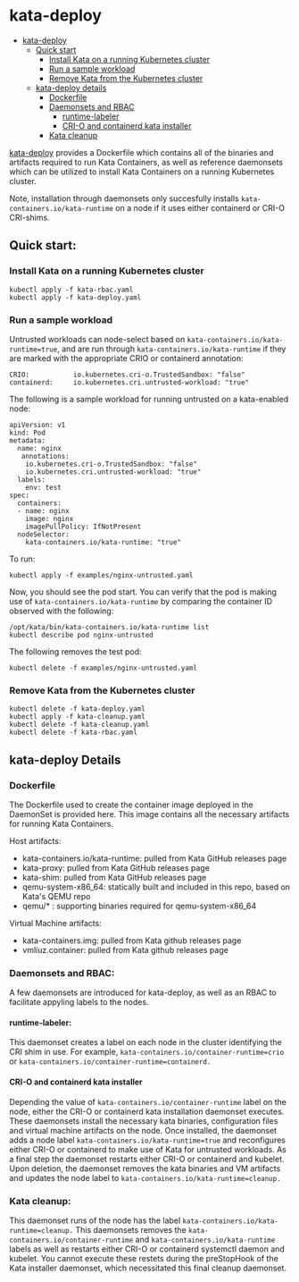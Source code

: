 # kata-deploy


- [kata-deploy](#kata-deploy)
  * [Quick start](#quick-start-)
    + [Install Kata on a running Kubernetes cluster](#install-kata-on-a-running-kubernetes-cluster)
    + [Run a sample workload](#run-a-sample-workload-)
    + [Remove Kata from the Kubernetes cluster](#remove-kata-from-the-kubernetes-cluster-)
  * [kata-deploy details](#kata-deploy-details)
    + [Dockerfile](#dockerfile)
    + [Daemonsets and RBAC](#daemonsets-and-rbac-)
      - [runtime-labeler](#runtime-labeler-)
      - [CRI-O and containerd kata installer](#cri-o-and-containerd-kata-installer-)
    + [Kata cleanup](#kata-cleanup-)


[kata-deploy](kata-deploy) provides a Dockerfile which contains all of the binaries
and artifacts required to run Kata Containers, as well as reference daemonsets which can be utilized to install Kata Containers on a running Kubernetes cluster.

Note, installation through daemonsets only succesfully installs `kata-containers.io/kata-runtime` on
a node if it uses either containerd or CRI-O CRI-shims.

## Quick start:

### Install Kata on a running Kubernetes cluster

```
kubectl apply -f kata-rbac.yaml
kubectl apply -f kata-deploy.yaml
```

### Run a sample workload

Untrusted workloads can node-select based on ```kata-containers.io/kata-runtime=true```, and are
run through ```kata-containers.io/kata-runtime``` if they are marked with the appropriate CRIO or containerd
annotation:
```
CRIO:           io.kubernetes.cri-o.TrustedSandbox: "false"
containerd:     io.kubernetes.cri.untrusted-workload: "true"
```

The following is a sample workload for running untrusted on a kata-enabled node:
```
apiVersion: v1
kind: Pod
metadata:
  name: nginx
   annotations:
    io.kubernetes.cri-o.TrustedSandbox: "false"
    io.kubernetes.cri.untrusted-workload: "true"
  labels:
    env: test
spec:
  containers:
  - name: nginx
    image: nginx
    imagePullPolicy: IfNotPresent
  nodeSelector:
    kata-containers.io/kata-runtime: "true"
```    

To run:
```
kubectl apply -f examples/nginx-untrusted.yaml
```

Now, you should see the pod start. You can verify that the pod is making use of
```kata-containers.io/kata-runtime``` by comparing the container ID observed with the following:
```
/opt/kata/bin/kata-containers.io/kata-runtime list
kubectl describe pod nginx-untrusted
```

The following removes the test pod:
```
kubectl delete -f examples/nginx-untrusted.yaml
```

### Remove Kata from the Kubernetes cluster

```
kubectl delete -f kata-deploy.yaml
kubectl apply -f kata-cleanup.yaml
kubectl delete -f kata-cleanup.yaml
kubectl delete -f kata-rbac.yaml
```

## kata-deploy Details

### Dockerfile

The Dockerfile used to create the container image deployed in the DaemonSet is provided here.
This image contains all the necessary artifacts for running Kata Containers.

Host artifacts:
* kata-containers.io/kata-runtime: pulled from Kata GitHub releases page
* kata-proxy: pulled from Kata GitHub releases page
* kata-shim: pulled from Kata GitHub releases page
* qemu-system-x86_64: statically built and included in this repo, based on Kata's QEMU repo
* qemu/* : supporting binaries required for qemu-system-x86_64

Virtual Machine artifacts:
* kata-containers.img: pulled from Kata github releases page
* vmliuz.container: pulled from Kata github releases page

### Daemonsets and RBAC:

A few daemonsets are introduced for kata-deploy, as well as an RBAC to facilitate
appyling labels to the nodes.

#### runtime-labeler:

This daemonset creates a label on each node in
the cluster identifying the CRI shim in use. For example,
`kata-containers.io/container-runtime=crio` or `kata-containers.io/container-runtime=containerd.`

#### CRI-O and containerd kata installer

Depending the value of `kata-containers.io/container-runtime` label on the node, either the CRI-O or
containerd kata installation daemonset executes. These daemonsets install
the necessary kata binaries, configuration files and virtual machine artifacts on
the node. Once installed, the daemonset adds a node label `kata-containers.io/kata-runtime=true` and reconfigures
either CRI-O or containerd to make use of Kata for untrusted workloads. As a final step the daemonset
restarts either CRI-O or containerd and kubelet. Upon deletion, the daemonset removes the kata binaries
and VM artifacts and updates the node label to `kata-containers.io/kata-runtime=cleanup.`

### Kata cleanup:
This daemonset runs of the node has the label `kata-containers.io/kata-runtime=cleanup.` This daemonsets removes
the `kata-containers.io/container-runtime` and `kata-containers.io/kata-runtime` labels as well as restarts either CRI-O or containerd systemctl
daemon and kubelet. You cannot execute these restets during the preStopHook of the Kata installer daemonset,
which necessitated this final cleanup daemonset.
